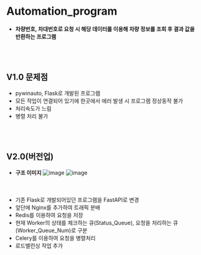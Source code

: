 # Automation_program
- **차량번호, 차대번호로 요청 시 해당 데이터를 이용해 차량 정보를 조회 후 결과 값을 반환하는 프로그램**
<br/><br/><br/><br/>
## V1.0 문제점
- pywinauto, Flask로 개발된 프로그램
- 모든 작업이 연결되어 있기에 한곳에서 에러 발생 시 프로그램 정상동작 불가
- 처리속도가 느림
- 병렬 처리 불가
<br/><br/><br/><br/>
## V2.0(버전업)
- **구조 이미지**
![image](https://github.com/user-attachments/assets/afef0d5a-7bd4-4e0d-8300-8c54131b9e26)
![image](https://github.com/user-attachments/assets/b28873a4-d3eb-4817-a7db-bea637fc768a)
<br/><br/><br/><br/>
- 기존 Flask로 개발되어있던 프로그램을 FastAPI로 변경
- 앞단에 Nginx를 추가하여 트래픽 분배
- Redis를 이용하여 요청을 저장
- 현재 Worker의 상태를 체크하는 큐(Status_Queue), 요청을 처리하는 큐(Worker_Queue_Num)로 구분
- Celery를 이용하여 요청을 병렬처리
- 로드밸런싱 작업 추가
